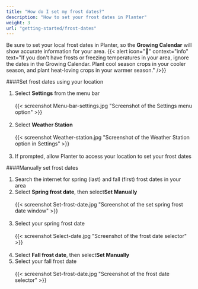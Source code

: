 ```yaml
---
title: "How do I set my frost dates?"
description: "How to set your frost dates in Planter"
weight: 3
url: "getting-started/frost-dates"
---
```


Be sure to set your local frost dates in Planter, so the **Growing Calendar** will show accurate information for your area.
{{< alert icon="🌴" context="info" text="If you don't have frosts or freezing temperatures in your area, ignore the dates in the Growing Calendar. Plant cool season crops in your cooler season, and plant heat-loving crops in your warmer season." />}}

####Set frost dates using your location
1. Select **Settings** from the menu bar<br /><br />
{{< screenshot Menu-bar-settings.jpg "Screenshot of the Settings menu option" >}}<br /><br />
2. Select **Weather Station**<br /><br />
{{< screenshot Weather-station.jpg "Screenshot of the Weather Station option in Settings" >}}<br /><br />
3. If prompted, allow Planter to access your location to set your frost dates

####Manually set frost dates
1. Search the internet for spring (last) and fall (first) frost dates in your area
2. Select **Spring frost date**, then select**Set Manually**<br /><br />
{{< screenshot Set-frost-date.jpg "Screenshot of the set spring frost date window" >}}<br /><br />
3. Select your spring frost date<br /><br />
{{< screenshot Select-date.jpg "Screenshot of the frost date selector" >}}<br /><br />
4. Select **Fall frost date**, then select**Set Manually**
5. Select your fall frost date<br /><br />
{{< screenshot Set-frost-date.jpg "Screenshot of the frost date selector" >}}<br /><br />
